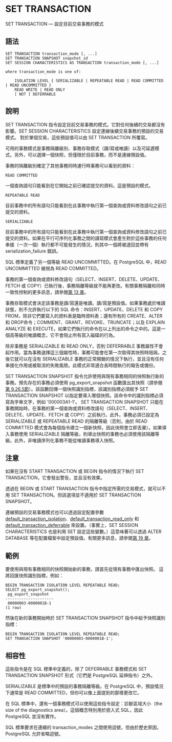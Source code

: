 # SET TRANSACTION

SET TRANSACTION — 設定目前交易事務的模式

## 語法

```text
SET TRANSACTION transaction_mode [, ...]
SET TRANSACTION SNAPSHOT snapshot_id
SET SESSION CHARACTERISTICS AS TRANSACTION transaction_mode [, ...]

where transaction_mode is one of:

    ISOLATION LEVEL { SERIALIZABLE | REPEATABLE READ | READ COMMITTED | READ UNCOMMITTED }
    READ WRITE | READ ONLY
    [ NOT ] DEFERRABLE
```

## 說明

SET TRANSACTION 指令設定目前交易事務的模式。它對任何後續的交易都沒有影響。SET SESSION CHARACTERISTICS 設定連線後續交易事務的預設的交易模式。 對於單個交易，這些預設值可以由 SET TRANSACTION 所覆寫。

可用的事務模式是事務隔離級別、事務存取模式（讀/寫或唯讀）以及可延遲模式。另外，可以選擇一個快照，但僅限於目前事務，而不是連線預設值。

事務的隔離級別確定了其他事務同時運行時事務可以看到的資料：

`READ COMMITTED`

一個查詢語句只能看到在它開始之前已確認提交的資料。這是預設的模式。

`REPEATABLE READ`

目前事務中的所有語句只能看到在此事務中執行第一個查詢或資料修改語句之前已提交的資料。

`SERIALIZABLE`

目前事務中的所有語句只能看到在此事務中執行第一個查詢或資料修改語句之前已提交的資料。如果在平行可序列化事務之間的讀寫模式會產生對於這些事務的任何串接（一次一個）執行都不可能發生的情況，則其中一個將被退回並帶有 serialization\_failure 錯誤。

SQL 標準定義了另一個等級 READ UNCOMMITTED。在 PostgreSQL 中，READ UNCOMMITTED 被視為 READ COMMITTED。

事務的第一個查詢或資料修改語句（SELECT、INSERT、DELETE、UPDATE、FETCH 或 COPY）已執行後，事務隔離等級就不能再更改。有關事務隔離和同時一致性控制的更多訊息，請參閱[第 13 章](../../sql/mvcc/)。

事務存取模式會決定該事務是讀/寫還是唯讀。讀/寫是預設值。如果事務處於唯讀狀態，則不允許執行以下的 SQL 命令：INSERT、UPDATE、DELETE 和 COPY FROM，除非它們要寫入的資料表是臨時資料表；還有所有的 CREATE、ALTER 和 DROP命令；COMMENT、GRANT、REVOKE、TRUNCATE；以及 EXPLAIN ANALYZE 和 EXECUTE，如果它們執行的命令在以上列出的命令之中的。這是一個高等級的唯讀概念，它不會阻止所有寫入磁碟的行為。

除非事務是 SERIALIZABLE 和 READ ONLY，否則 DEFERRABLE 事務屬性不會起作用。當為事務選擇這三個屬性時，事務可能會在第一次取得其快照時阻隔，之後它就可以在沒有 SERIALIZABLE 事務的正常開銷的情況下執行，並且沒有任何串接化作用或被取消的失敗風險。此模式非常適合長時間執行的報告或備份。

SET TRANSACTION SNAPSHOT 指令允許使用與現有事務相同的快照執行新的事務。預先存在的事務必須使用 pg\_export\_snapshot 函數匯出其快照（請參閱[第 9.26.5節](../../sql/functions/functions-admin.md)）。該函數回傳一個快照識別指標，該識別指標必須賦予 SET TRANSACTION SNAPSHOT 以指定要導入哪個快照。該命令中的識別指標必須寫為字串文字，例如 '000003A1-1'。 SET TRANSACTION SNAPSHOT 只能在事務開始時，在事務的第一個查詢或資料修改語句（SELECT、INSERT、DELETE、UPDATE、FETCH 或 COPY）之前執行。此外，事務必須已設定為 SERIALIZABLE 或 REPEATABLE READ 的隔離等級（否則，由於 READ COMMITTED 模式會為每個指令建立一個新快照，因此快照會立即丟棄）。如果導入事務使用 SERIALIZABLE 隔離等級，則導出快照的事務也必須使用該隔離等級。此外，非唯讀序列化事務不能從唯讀事務導入快照。

## 注意

如果在沒有 START TRANSACTION 或 BEGIN 指令的情況下執行 SET TRANSACTION，它會發出警告，並且沒有效果。

透過在 BEGIN 或 START TRANSACTION 指令中指定所需的交易模式，就可以不用 SET TRANSACTION。但該選項並不適用於 SET TRANSACTION SNAPSHOT。

連線預設的交易事務模式也可以透過設定配置參數 [default\_transaction\_isolation](../../server-administration/runtime-config/runtime-config-client.md#default_transaction_isolation-enum)、[default\_transaction\_read\_only](../../server-administration/runtime-config/runtime-config-client.md#default_transaction_read_only-boolean) 和 [default\_transaction\_deferrable](../../server-administration/runtime-config/runtime-config-client.md#default_transaction_deferrable-boolean) 來設置。（事實上，SET SESSION CHARACTERISTICS 也是利用 SET 設定這些變數。）這意味著可以透過 ALTER DATABASE 等在配置檔案中設定預設值。有關更多訊息，請參閱[第 19 章](../../server-administration/runtime-config/)。

## 範例

要使用與現有事務相同的快照開始新的事務，請首先從現有事務中匯出快照。 這將回匯快照識別指標，例如：

```text
BEGIN TRANSACTION ISOLATION LEVEL REPEATABLE READ;
SELECT pg_export_snapshot();
 pg_export_snapshot
---------------------
 00000003-0000001B-1
(1 row)
```

然後在新的事務開始時於 SET TRANSACTION SNAPSHOT 指令中給予快照識別指標：

```text
BEGIN TRANSACTION ISOLATION LEVEL REPEATABLE READ;
SET TRANSACTION SNAPSHOT '00000003-0000001B-1';
```

## 相容性

這些指令是在 SQL 標準中定義的，除了 DEFERRABLE 事務模式和 SET TRANSACTION SNAPSHOT 形式（它們是 PostgreSQL 延伸指令）之外。

SERIALIZABLE 是標準中的預設的事務隔離等級。在 PostgreSQL 中，預設情況下通常是 READ COMMITTED，但你可以像上面提到的那樣更改它。

在 SQL 標準中，還有一個事務模式可以使用這些指令設定：診斷區域大小（the size of the diagnostics area）。這個概念特別用於嵌入式 SQL，因此 PostgreSQL 並沒有實作。

SQL 標準要求在連續的 transaction\_modes 之間使用逗號，但由於歷史原因，PostgreSQL 允許省略逗號。

